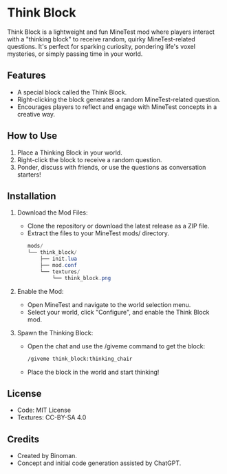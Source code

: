 # Think Block
Think Block is a lightweight and fun MineTest mod where players interact with a "thinking block" to receive random, quirky MineTest-related questions. It's perfect for sparking curiosity, pondering life's voxel mysteries, or simply passing time in your world.

## Features
- A special block called the Think Block.
- Right-clicking the block generates a random MineTest-related question.
- Encourages players to reflect and engage with MineTest concepts in a creative way.

## How to Use
1. Place a Thinking Block in your world.
2. Right-click the block to receive a random question.
3. Ponder, discuss with friends, or use the questions as conversation starters!

## Installation
1. Download the Mod Files:
    - Clone the repository or download the latest release as a ZIP file.
    - Extract the files to your MineTest mods/ directory.
        ```csharp
        mods/
        └── think_block/
            ├── init.lua
            ├── mod.conf
            └── textures/
                └── think_block.png
        ```
2. Enable the Mod:
    - Open MineTest and navigate to the world selection menu.
    - Select your world, click "Configure", and enable the Think Block mod.

3. Spawn the Thinking Block:
    - Open the chat and use the /giveme command to get the block:
        ```bash
        /giveme think_block:thinking_chair
        ```
    - Place the block in the world and start thinking!

## License
- Code: MIT License
- Textures: CC-BY-SA 4.0

## Credits
- Created by Binoman.
- Concept and initial code generation assisted by ChatGPT.
